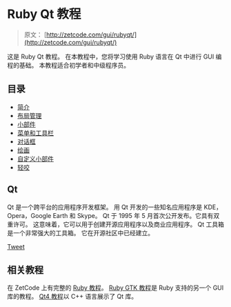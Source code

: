 # Ruby Qt 教程

> 原文： [http://zetcode.com/gui/rubyqt/](http://zetcode.com/gui/rubyqt/)

这是 Ruby Qt 教程。 在本教程中，您将学习使用 Ruby 语言在 Qt 中进行 GUI 编程的基础。 本教程适合初学者和中级程序员。

## 目录



*   [简介](introduction/)
*   [布局管理](layoutmanagement/)
*   [小部件](widgets/)
*   [菜单和工具栏](menustoolbars/)
*   [对话框](dialogs/)
*   [绘画](painting/)
*   [自定义小部件](customwidget/)
*   [轻咬](nibbles/)



## Qt

Qt 是一个跨平台的应用程序开发框架。 用 Qt 开发的一些知名应用程序是 KDE，Opera，Google Earth 和 Skype。 Qt 于 1995 年 5 月首次公开发布。它具有双重许可。 这意味着，它可以用于创建开源应用程序以及商业应用程序。 Qt 工具箱是一个非常强大的工具箱。 它在开源社区中已经建立。

[Tweet](https://twitter.com/share) 

## 相关教程

在 ZetCode 上有完整的 [Ruby 教程](/lang/rubytutorial/)。 [Ruby GTK 教程](/gui/rubygtk/)是 Ruby 支持的另一个 GUI 库的教程。 [Qt4 教程](/gui/qt4/)以 C++ 语言展示了 Qt 库。